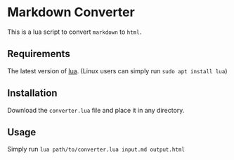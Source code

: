 # Markdown Converter
This is a lua script to convert ``markdown`` to ``html``.

## Requirements
The latest version of [lua](https://www.lua.org/start.html).
(Linux users can simply run ``sudo apt install lua``)

## Installation
Download the ``converter.lua`` file and place it in any directory.

## Usage
Simply run ``lua path/to/converter.lua input.md output.html``
